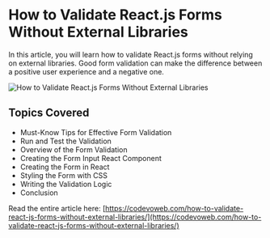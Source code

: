 #  How to Validate React.js Forms Without External Libraries

In this article, you will learn how to validate React.js forms without relying on external libraries. Good form validation can make the difference between a positive user experience and a negative one. 

![How to Validate React.js Forms Without External Libraries](https://codevoweb.com/wp-content/uploads/2024/11/How-to-Validate-React.js-Forms-Without-External-Libraries.webp)

## Topics Covered

- Must-Know Tips for Effective Form Validation
- Run and Test the Validation
- Overview of the Form Validation
- Creating the Form Input React Component
- Creating the Form in React
- Styling the Form with CSS
- Writing the Validation Logic
- Conclusion

Read the entire article here: [https://codevoweb.com/how-to-validate-react-js-forms-without-external-libraries/](https://codevoweb.com/how-to-validate-react-js-forms-without-external-libraries/)
